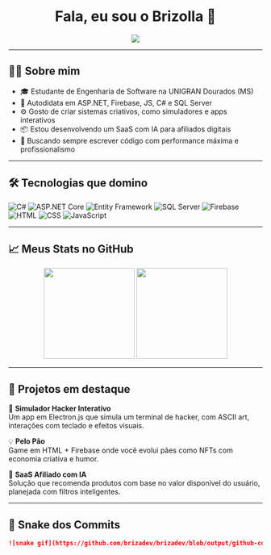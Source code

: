 <h1 align="center">Fala, eu sou o Brizolla 👋</h1>

<p align="center">
  <img src="https://readme-typing-svg.herokuapp.com?font=Fira+Code&duration=3000&pause=1000&color=00FF00&center=true&vCenter=true&width=435&lines=Desenvolvedor+Fullstack;Criador+de+projetos+inusitados;Apaixonado+por+tecnologia+e+inovação;Sempre+em+evolução+%F0%9F%9A%80" />
</p>

---

## 👨‍💻 Sobre mim

- 🎓 Estudante de Engenharia de Software na UNIGRAN Dourados (MS)
- 🧠 Autodidata em ASP.NET, Firebase, JS, C# e SQL Server
- ⚙️ Gosto de criar sistemas criativos, como simuladores e apps interativos
- 📦 Estou desenvolvendo um SaaS com IA para afiliados digitais
- 🎯 Buscando sempre escrever código com performance máxima e profissionalismo

---

## 🛠️ Tecnologias que domino

![C#](https://img.shields.io/badge/C%23-239120?style=flat&logo=c-sharp&logoColor=white)
![ASP.NET Core](https://img.shields.io/badge/ASP.NET_Core-512BD4?style=flat&logo=dotnet&logoColor=white)
![Entity Framework](https://img.shields.io/badge/Entity_Framework-512BD4?style=flat&logo=ef&logoColor=white)
![SQL Server](https://img.shields.io/badge/SQL_Server-CC2927?style=flat&logo=microsoft-sql-server&logoColor=white)
![Firebase](https://img.shields.io/badge/Firebase-FFCA28?style=flat&logo=firebase&logoColor=black)
![HTML](https://img.shields.io/badge/HTML5-E34F26?style=flat&logo=html5&logoColor=white)
![CSS](https://img.shields.io/badge/CSS3-1572B6?style=flat&logo=css3&logoColor=white)
![JavaScript](https://img.shields.io/badge/JavaScript-F7DF1E?style=flat&logo=javascript&logoColor=black)

---

## 📈 Meus Stats no GitHub

<div align="center">
  <img height="180em" src="https://github-readme-stats.vercel.app/api?username=brizadev&show_icons=true&theme=tokyonight" />
  <img height="180em" src="https://github-readme-stats.vercel.app/api/top-langs/?username=brizadev&layout=compact&theme=tokyonight" />
</div>

---

## 🧩 Projetos em destaque

🚀 **Simulador Hacker Interativo**  
Um app em Electron.js que simula um terminal de hacker, com ASCII art, interações com teclado e efeitos visuais.

💡 **Pelo Pão**  
Game em HTML + Firebase onde você evolui pães como NFTs com economia criativa e humor.

🎯 **SaaS Afiliado com IA**  
Solução que recomenda produtos com base no valor disponível do usuário, planejada com filtros inteligentes.

---

## 🐍 Snake dos Commits

```md
![snake gif](https://github.com/brizadev/brizadev/blob/output/github-contribution-grid-snake.svg)
